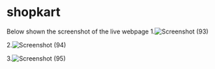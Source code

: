 # shopkart

Below shown the screenshot of the live webpage
1.![Screenshot (93)](https://github.com/ankurg7275/shopkart/assets/72866698/a441d2e3-d32d-44ae-ad2e-e6a0d39f51f8)


2.![Screenshot (94)](https://github.com/ankurg7275/shopkart/assets/72866698/5ddab7a1-2f61-4efb-a334-63bcb6301416)


3.![Screenshot (95)](https://github.com/ankurg7275/shopkart/assets/72866698/4242666f-0b3a-4ec8-bd7d-10a70a3ae159)
